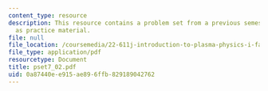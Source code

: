 ```yaml
---
content_type: resource
description: This resource contains a problem set from a previous semester, provided
  as practice material.
file: null
file_location: /coursemedia/22-611j-introduction-to-plasma-physics-i-fall-2006/0a87440ee915ae896ffb829189042762_pset7_02.pdf
file_type: application/pdf
resourcetype: Document
title: pset7_02.pdf
uid: 0a87440e-e915-ae89-6ffb-829189042762
---
```

